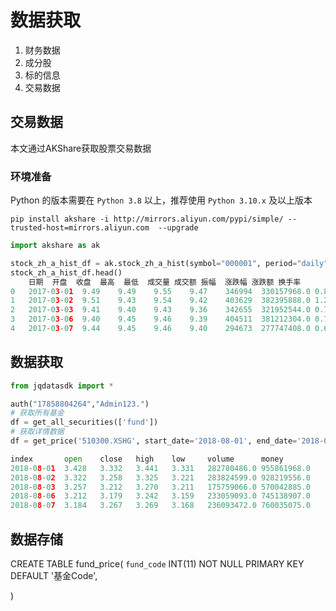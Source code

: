 # 数据获取

1. 财务数据
2. 成分股
3. 标的信息
4. 交易数据



## 交易数据
本文通过AKShare获取股票交易数据

### 环境准备
Python 的版本需要在 `Python 3.8` 以上，推荐使用 `Python 3.10.x` 及以上版本

```shell
pip install akshare -i http://mirrors.aliyun.com/pypi/simple/ --trusted-host=mirrors.aliyun.com  --upgrade
```

```python
import akshare as ak

stock_zh_a_hist_df = ak.stock_zh_a_hist(symbol="000001", period="daily", start_date="20170301", end_date='20231022', adjust="")
stock_zh_a_hist_df.head()
	日期	开盘	收盘	最高	最低	成交量	成交额	振幅	涨跌幅	涨跌额	换手率
0	2017-03-01	9.49	9.49	9.55	9.47	346994	330157968.0	0.84	0.11	0.01	0.21
1	2017-03-02	9.51	9.43	9.54	9.42	403629	382395888.0	1.26	-0.63	-0.06	0.24
2	2017-03-03	9.41	9.40	9.43	9.36	342655	321952544.0	0.74	-0.32	-0.03	0.20
3	2017-03-06	9.40	9.45	9.46	9.39	404511	381212304.0	0.74	0.53	0.05	0.24
4	2017-03-07	9.44	9.45	9.46	9.40	294673	277747408.0	0.63	0.00	0.00	0.17
```


## 数据获取
```python
from jqdatasdk import *

auth("17858804264","Admin123.")
# 获取所有基金
df = get_all_securities(['fund'])
# 获取详情数据
df = get_price('510300.XSHG', start_date='2018-08-01', end_date='2018-09-01', frequency='daily')

index       open	close	high	low	    volume	    money
2018-08-01	3.428	3.332	3.441	3.331	282780486.0	955861968.0
2018-08-02	3.322	3.258	3.325	3.221	283824599.0	928219556.0
2018-08-03	3.257	3.212	3.270	3.211	175759066.0	570042885.0
2018-08-06	3.212	3.179	3.242	3.159	233059093.0	745138907.0
2018-08-07	3.184	3.267	3.269	3.168	236093472.0	760035075.0
```

## 数据存储

CREATE TABLE fund_price(
    `fund_code` INT(11) NOT NULL PRIMARY KEY DEFAULT '基金Code',
    
)

